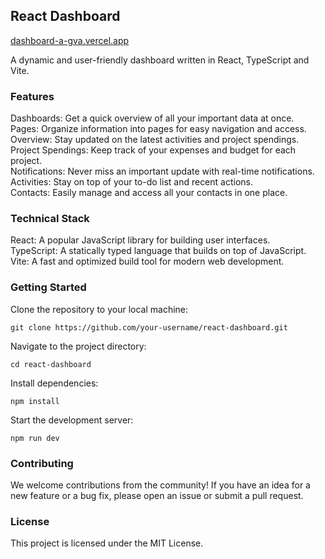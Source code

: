 ## React Dashboard

[dashboard-a-gva.vercel.app](dashboard-a-gva.vercel.app) <br>

A dynamic and user-friendly dashboard written in React, TypeScript and Vite.

### Features

Dashboards: Get a quick overview of all your important data at once. <br>
Pages: Organize information into pages for easy navigation and access. <br>
Overview: Stay updated on the latest activities and project spendings. <br>
Project Spendings: Keep track of your expenses and budget for each project. <br>
Notifications: Never miss an important update with real-time notifications. <br>
Activities: Stay on top of your to-do list and recent actions. <br>
Contacts: Easily manage and access all your contacts in one place.

### Technical Stack

React: A popular JavaScript library for building user interfaces. <br>
TypeScript: A statically typed language that builds on top of JavaScript. <br>
Vite: A fast and optimized build tool for modern web development.

### Getting Started

Clone the repository to your local machine:

```
git clone https://github.com/your-username/react-dashboard.git

```

Navigate to the project directory:

```
cd react-dashboard

```

Install dependencies:

```
npm install

```

Start the development server:

```
npm run dev

```

### Contributing

We welcome contributions from the community! If you have an idea for a new feature or a bug fix, please open an issue or submit a pull request.

### License

This project is licensed under the MIT License.
